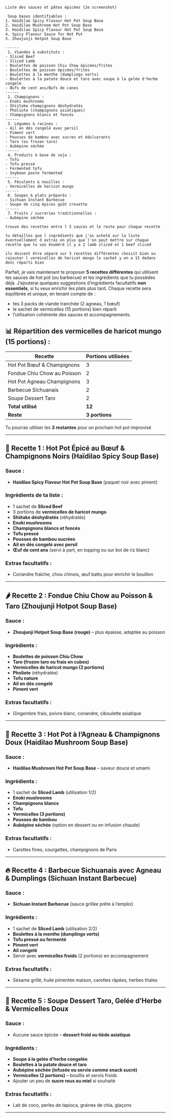 ```basic
Liste des sauces et pâtes épicées (2e screenshot)

 Soup bases identifiables :
1. Haidilao Spicy Flavour Hot Pot Soup Base
2. Haidilao Mushroom Hot Pot Soup Base
3. Haidilao Spicy Flavour Hot Pot Soup Base
4. Spicy Flavour Sauce for Hot Pot
5. Zhoujunji Hotpot Soup Base

------
 1. Viandes & substituts :
- Sliced Beef
- Sliced Lamb
- Boulettes de poisson Chiu Chow épicées/frites
- Boulettes de poisson épicées/frites
- Boulettes à la menthe (dumplings verts)
- Boulettes à la patate douce et taro avec soupe à la gelée d'herbe congelé
- Œufs de cent ans/Œufs de canes
------
 2. Champignons :
- Enoki mushrooms
- Shiitake champignons déshydratés
- Pholiote (champignons asiatiques)
- Champignons blancs et foncés
------
 3. Légumes & racines :
- Ail en dés congelé avec persil
- Piment vert
- Pousses de bambou avec sucres et édulcorants
- Taro (ou frozen taro)
- Aubépine séchée
------
 4. Produits à base de soja :
- Tofu
- Tofu pressé
- Fermented tofu
- Soybean paste fermented
------
 5. Féculents & nouilles :
- Vermicelles de haricot mungo
------
 6. Soupes & plats préparés :
- Sichuan Instant Barbecue
- Soupe de cinq épices goût crevette
------
 7. Fruits / sucreries traditionnelles :
- Aubépine séchée 

trouve des recettes entre l 5 sauces et le reste pour chaque recette 

tu détailles que l ingrédients que j'ai acheté sur la liste éventuellement d extras en plus que l'on peut mettre sur chaque recette que tu vas énuméré il y a 2 lamb sliced et 1 beef sliced 

ils doivent être séparé sur 3 recettes différentes choisit bien ou rajouter l vermicelles de haricot mongo le sachet y en a 15 dedans donc réparti bien 
```

Parfait, je vais maintenant te proposer **5 recettes différentes** qui utilisent tes sauces de hot pot (ou barbecue) et les ingrédients que tu possèdes déjà. J’ajouterai quelques suggestions d’ingrédients facultatifs **non essentiels**, si tu veux enrichir les plats plus tard. Chaque recette sera équilibrée et unique, en tenant compte de :

- tes 3 packs de viande tranchée (2 agneau, 1 bœuf)
- le sachet de vermicelles (15 portions) bien réparti
- l’utilisation cohérente des sauces et accompagnements.

## 📊 Répartition des **vermicelles de haricot mungo (15 portions)** :

| Recette                     | Portions utilisées |
| --------------------------- | ------------------ |
| Hot Pot Bœuf & Champignons  | 3                  |
| Fondue Chiu Chow au Poisson | 2                  |
| Hot Pot Agneau Champignons  | 3                  |
| Barbecue Sichuanais         | 2                  |
| Soupe Dessert Taro          | 2                  |
| **Total utilisé**           | **12**             |
| **Reste**                   | **3 portions**     |

Tu pourras utiliser les **3 restantes** pour un prochain hot pot improvisé

------

## 🥘 **Recette 1 : Hot Pot Épicé au Bœuf & Champignons Noirs (Haïdilao Spicy Soup Base)**

### Sauce :

- **Haidilao Spicy Flavour Hot Pot Soup Base** (paquet noir avec piment)

### Ingrédients de ta liste :

- 1 sachet de **Sliced Beef**
- 3 portions de **vermicelles de haricot mungo**
- **Shiitake déshydratés** (réhydratés)
- **Enoki mushrooms**
- **Champignons blancs et foncés**
- **Tofu pressé**
- **Pousses de bambou sucrées**
- **Ail en dés congelé avec persil**
- **Œuf de cent ans** (servi à part, en topping ou sur bol de riz blanc)

### Extras facultatifs :

- Coriandre fraîche, chou chinois, œuf battu pour enrichir le bouillon

------

## 🌶️ **Recette 2 : Fondue Chiu Chow au Poisson & Taro (Zhoujunji Hotpot Soup Base)**

### Sauce :

- **Zhoujunji Hotpot Soup Base (rouge)** – plus épaisse, adaptée au poisson

### Ingrédients :

- **Boulettes de poisson Chiu Chow**
- **Taro (frozen taro ou frais en cubes)**
- **Vermicelles de haricot mungo (2 portions)**
- **Pholiote** (réhydratée)
- **Tofu nature**
- **Ail en dés congelé**
- **Piment vert**

### Extras facultatifs :

- Gingembre frais, poivre blanc, coriandre, ciboulette asiatique

------

## 🍲 **Recette 3 : Hot Pot à l’Agneau & Champignons Doux (Haidilao Mushroom Soup Base)**

### Sauce :

- **Haidilao Mushroom Hot Pot Soup Base** – saveur douce et umami

### Ingrédients :

- 1 sachet de **Sliced Lamb** (utilisation 1/2)
- **Enoki mushrooms**
- **Champignons blancs**
- **Tofu**
- **Vermicelles (3 portions)**
- **Pousses de bambou**
- **Aubépine séchée** (option en dessert ou en infusion chaude)

### Extras facultatifs :

- Carottes fines, courgettes, champignons de Paris

------

## 🔥 **Recette 4 : Barbecue Sichuanais avec Agneau & Dumplings (Sichuan Instant Barbecue)**

### Sauce :

- **Sichuan Instant Barbecue** (sauce grillée prête à l’emploi)

### Ingrédients :

- 1 sachet de **Sliced Lamb** (utilisation 2/2)
- **Boulettes à la menthe (dumplings verts)**
- **Tofu pressé ou fermenté**
- **Piment vert**
- **Ail congelé**
- Servir avec **vermicelles froids** (2 portions) en accompagnement

### Extras facultatifs :

- Sésame grillé, huile pimentée maison, carottes râpées, herbes thaïes

------

## 🧊 **Recette 5 : Soupe Dessert Taro, Gelée d’Herbe & Vermicelles Doux**

### Sauce :

- Aucune sauce épicée – **dessert froid ou tiède asiatique**

### Ingrédients :

- **Soupe à la gelée d’herbe congelée**
- **Boulettes à la patate douce et taro**
- **Aubépine séchée (infusée ou servie comme snack sucré)**
- **Vermicelles (2 portions)** – bouillis et servis froids
- Ajouter un peu de **sucre roux ou miel** si souhaité

### Extras facultatifs :

- Lait de coco, perles de tapioca, graines de chia, glaçons

------

